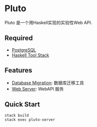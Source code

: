 # Pluto
Pluto 是一个用Haskell实现的实验性Web API.


## Required
  * [PostgreSQL](https://www.postgresql.org/)
  * [Haskell Tool Stack](https://docs.haskellstack.org/en/stable/README/) 


## Features
  * [Database Migration](pluto-migration): 数据库迁移工具
  * [Web Server](pluto-server): WebAPI 服务


## Quick Start
```
stack build
stack exec pluto-server
```

